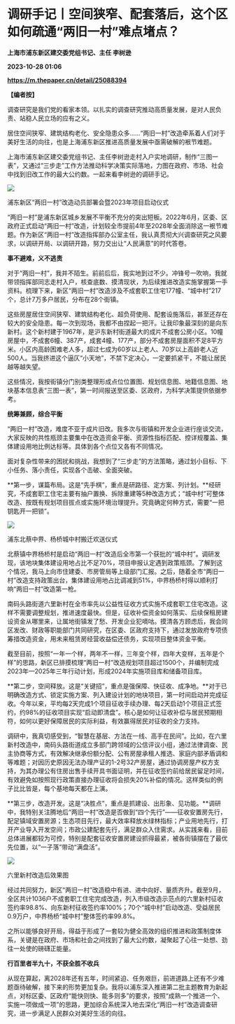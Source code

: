 # 调研手记丨空间狭窄、配套落后，这个区如何疏通“两旧一村”难点堵点？
**上海市浦东新区建交委党组书记、主任 李树逊**

**2023-10-28 01:06**

**https://m.thepaper.cn/detail/25088394**

**【编者按】**

调查研究是我们党的看家本领。以扎实的调查研究推动高质量发展，是对人民负责、站稳人民立场的应有之义。

居住空间狭窄、建筑结构老化、安全隐患众多……“两旧一村”改造牵系着人们对于美好生活的向往，也是上海浦东新区推进高质量发展中亟需破解的裉节难题。

上海市浦东新区建交委党组书记、主任李树逊走村入户实地调研，制作“三图一表”，又通过“三步走”工作方法推动科学决策实际落地，力图在政府、市场、社会中找到旧改工作的最大公约数。一起来看李树逊的调研手记。

![](https://imagecloud.thepaper.cn/thepaper/image/275/920/616.jpg)

浦东新区“两旧一村”改造动员部署会暨2023年项目启动仪式

“两旧一村”是浦东新区城乡发展不平衡不充分的突出短板。2022年6月，区委、区政府正式启动“两旧一村”改造，计划较全市提前4年至2028年全面消除这一裉节难题。作为新区“两旧一村”改造指挥部办公室主任，我认真贯彻大兴调查研究之风要求，以调研开局、以调研开路，努力交出让“人民满意”的时代答卷。

**事不避难，义不逃责**

对于“两旧一村”，我并不陌生。前前后后，我实地到过不少。冲锋号一吹响，我就带领指挥部同志走村入户，核查底数、摸清现状，为后续推进改造实施掌握第一手资料。梳理下来，新区“两旧一村”改造涉及不成套职工住宅177幢、“城中村”217个，总计7万多户居民，分布在28个街镇。

这些房屋居住空间狭窄、建筑结构老化、超负荷使用、配套设施落后，甚至还存在较大的安全隐患。每一次到现场，我都不由捏起一把汗。让我印象最深刻的是向东新村。这个新村建于1967年，是沪东新村街道最大的成片不成套公房小区。10幢房屋中，不成套6幢、387产，成套4幢、177产，部分不成套房屋面积不足8平方米。小区内高龄困难老人多，超过七成为60岁以上老人、70岁以上高龄老人近500人。当我挤进这个逼仄“小天地”，不禁下定决心，一定要抓紧干，不能让居民越等越失望。

这些情况，我按街镇分门别类整理形成点位位置图、规划信息图、地籍信息图、地块基本信息表“三图一表”，第一时间报送至区委、区政府，为科学决策提供依据参考。

**统筹兼顾，综合平衡**

“两旧一村”改造，难度不亚于成片旧改。我多次与街镇和开发企业进行座谈交流，大家反映的共性瓶颈主要集中在改造资金平衡、资源性指标匹配、控详规覆盖、集体建设用地比例达标等。具体到各个点位又各有不同情况。

面对复杂性带来的困扰和挑战，我想到了“三步走”的方法策略，通过划小目标、下小任务、落小责任，实现各个击破、全面突破。

**第一步，谋篇布局。这是“先手棋”，重点是研路径、定方案、列计划。**经研究，不成套职工住宅主要有抽户置换、拆除重建等5种改造方式；“城中村”可整体改造、按既有规划项目拔点或实施环境治理提升。究竟确定何种方式，需要“一把钥匙开一把锁”。

![](https://imagecloud.thepaper.cn/thepaper/image/275/920/619.jpg)

浦东北蔡中界、杨桥城中村搬迁欢送仪式

北蔡镇中界杨桥村是启动“两旧一村”改造后全市第一个获批的“城中村”。调研发现，该地块集体建设用地占比不足70%，项目申报认定遇到政策瓶颈。了解到这个情况，我马上向市住建委、市房管局等上级部门汇报。之后，随着全市“两旧一村”改造支持政策出台，集体建设用地占比调减到51%，中界杨桥村得以顺利打响“两旧一村”改造第一枪。

南码头路街道六里新村在全市率先以公益性征收方式实施不成套职工住宅改造。这样不需要调整规划，推进速度最快。但是，征收补偿资金如何落实、后续保租房建设资金从哪里来，让属地街镇发了愁、开发企业犯嘀咕。摸清各方顾虑后，我会同区发改、财政等职能部门共同研究，在区委、区政府支持下，通过发放政府专项债筹措改造资金，用未来租赁房经营收益偿还债务，实现项目整体资金平衡。

截至目前，按照“一年一个样，两年不一样，三年变个样，四年大变样，五年是个样”的思路，新区已排摸梳理“两旧一村”改造规划项目超过1500个，并编制完成2023年—2025年三年行动计划，形成2024年实施项目库和储备项目库。

**第二步，空间释放。这是“关键招”，重点是强保障、快征收、成净地。**对于已明确改造方式、锁定实施方案、列入建设计划的地块项目，第一时间启动并完成征收。今年以来，平均每2天完成1个项目征收手续办理、每2天启动1个项目正式签约，约98%的征收项目实现“启动即清盘”。核心是如何让征收补偿与居民预期相符，如何以更好保障居民的实际利益，有效赢得居民对征收的全力支持。

调研中，我真切感受到，“智慧在基层、方法在一线、高手在民间”。比如，在六里新村改造中，南码头路街道成立多部门跨领域的公信评议小组，通过法律调查、民主协商等方式，有效解决继承份额分配、公有房屋承租人推选、家庭内部矛盾调和等难题；对因历史原因无法办理产证的1-2号32产房屋，通过协调房屋产权方支持，为其办理公有住房出售手续开具书面证明，并在征收签约前给居民留足时间，有效避免如按照现行政策直接办理征收将会损失20%补偿的情况。这样类似的例子比比皆是，每个基地每天都在上演。

**第三步，改造开发。这是“决胜点”，重点是抓建设、出形象、见功能。**调研中，我特别关注腾地后“两旧一村”改造是否做到“四个先行”——征收安置房先行，配足镇域安置房源；生态项目先行，最大效率释放水绿林指标；产业用地先行，打开产业导入开发空间；市政公建配套先行，满足群众入住需求。从实践来看，目前总体进展都较为可控，特别是配套征收安置房建设抓得最紧，被各街镇摆在了最优先位置，以“一子落”带动“满盘活”。

![](https://imagecloud.thepaper.cn/thepaper/image/275/920/625.jpg)

六里新村改造后效果图

经过共同努力，新区“两旧一村”改造稳中有进、进中向好、量质齐升。截至9月，全区共计1036户不成套职工住宅完成改造，列入市级改造示范点的六里新村征收签约率98.8%、向东新村征收签约率100%；70个“城中村”启动改造、受益居民0.9万户，中界杨桥“城中村”整体签约率99.8%。

之所以能够良好开局，得益于形成了一套较为健全高效的组织推进和政策制度体系，关键是在政府、市场和社会之间找到了最大公约数，凝聚起了心往一处想、劲往一处使的磅礴正能量。

**行百里者半九十，不获全胜不收兵**

从现在算起，离2028年还有五年，时间紧迫、任务艰巨，前进道路上还有不少难题亟待破解，接下来的形势更加复杂。我将以浦东深入推进第二批主题教育为新起点，对标区委、区政府“能快则快、能多则多”的要求，按照“成熟一个推进一个、实施一项做成一项”的思路，更加综合系统深入地去深化“两旧一村”改造调查研究，进一步满足人民群众对美好生活的向往。